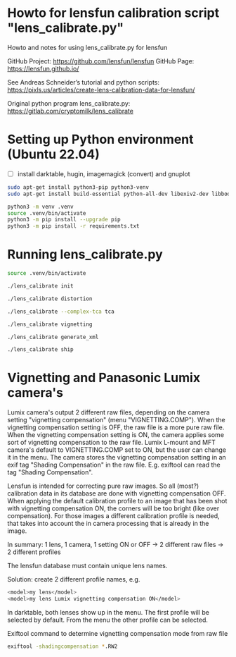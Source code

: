 # Howto for lensfun calibration script "lens_calibrate.py"
Howto and notes for using lens_calibrate.py for lensfun

GitHub Project: https://github.com/lensfun/lensfun GitHub Page: https://lensfun.github.io/

See Andreas Schneider’s tutorial and python scripts:
https://pixls.us/articles/create-lens-calibration-data-for-lensfun/

Original python program lens_calibrate.py:
https://gitlab.com/cryptomilk/lens_calibrate

# Setting up Python environment (Ubuntu 22.04)

- [ ] install darktable, hugin, imagemagick (convert) and gnuplot

```bash
sudo apt-get install python3-pip python3-venv
sudo apt-get install build-essential python-all-dev libexiv2-dev libboost-python-dev

python3 -m venv .venv
source .venv/bin/activate
python3 -m pip install --upgrade pip
python3 -m pip install -r requirements.txt
```


# Running lens_calibrate.py
```bash
source .venv/bin/activate

./lens_calibrate init

./lens_calibrate distortion

./lens_calibrate --complex-tca tca

./lens_calibrate vignetting

./lens_calibrate generate_xml

./lens_calibrate ship
```

# Vignetting and Panasonic Lumix camera's
Lumix camera's output 2 different raw files,
depending on the camera setting "vignetting compensation" (menu "VIGNETTING.COMP").
When the vignetting compensation setting is OFF,
the raw file is a more pure raw file.
When the vignetting compensation setting is ON,
the camera applies some sort of vignetting compensation to the raw file.
Lumix L-mount and MFT camera's default to VIGNETTING.COMP set to ON,
but the user can change it in the menu.
The camera stores the vignetting compensation setting in an exif tag "Shading Compensation" in the raw file.
E.g. exiftool can read the tag "Shading Compensation".

Lensfun is intended for correcting pure raw images. So all (most?) calibration data in its database are done with vignetting compensation OFF.
When applying the default calibration profile to an image that has been shot with vignetting compensation ON,
the corners will be too bright (like over compensation).
For those images a different calibration profile is needed,
that takes into account the in camera processing that is already in the image. 

In summary: 1 lens, 1 camera, 1 setting ON or OFF -> 2 different raw files -> 2 different profiles

The lensfun database must contain unique lens names.

Solution: create 2 different profile names, e.g.
```bash
<model>my lens</model>
<model>my lens Lumix vignetting compensation ON</model>
```

In darktable, both lenses show up in the menu. The first profile will be selected by default. From the menu the other profile can be selected.

Exiftool command to determine vignetting compensation mode from raw file
```bash
exiftool -shadingcompensation *.RW2
```
